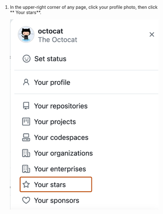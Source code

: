 1. In the upper-right corner of any page, click your profile photo, then click ** Your stars**. 

   ![Screenshot of stars option in a dropdown menu.](/assets/images/help/stars/navigate-to-stars-page.png)
